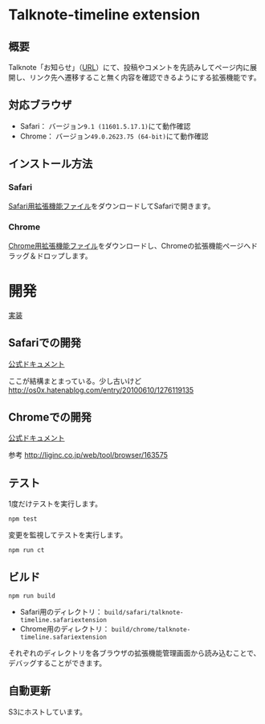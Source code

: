 # Talknote-timeline extension
## 概要
Talknote「お知らせ」（[URL](https://company.talknote.com/*/news/)）にて、投稿やコメントを先読みしてページ内に展開し、リンク先へ遷移すること無く内容を確認できるようにする拡張機能です。

## 対応ブラウザ
- Safari： バージョン```9.1 (11601.5.17.1)```にて動作確認
- Chrome： バージョン```49.0.2623.75 (64-bit)```にて動作確認

## インストール方法
### Safari
[Safari用拡張機能ファイル](https://s3-ap-northeast-1.amazonaws.com/mediba-browser-extensions/talknote-timeline/latest/talknote-timeline.safariextz)をダウンロードしてSafariで開きます。
### Chrome
[Chrome用拡張機能ファイル](https://s3-ap-northeast-1.amazonaws.com/mediba-browser-extensions/talknote-timeline/latest/talknote-timeline.safariextension.crx)をダウンロードし、Chromeの拡張機能ページへドラッグ＆ドロップします。

# 開発
[実装](implement.md)

## Safariでの開発
[公式ドキュメント](https://developer.apple.com/library/safari/documentation/Tools/Conceptual/SafariExtensionGuide/Introduction/Introduction.html)

ここが結構まとまっている。少し古いけど
http://os0x.hatenablog.com/entry/20100610/1276119135

## Chromeでの開発
[公式ドキュメント](https://developer.chrome.com/extensions)

参考
http://liginc.co.jp/web/tool/browser/163575

## テスト
1度だけテストを実行します。
```
npm test
```
変更を監視してテストを実行します。
```
npm run ct
```

## ビルド
```
npm run build
```

- Safari用のディレクトリ： ```build/safari/talknote-timeline.safariextension```
- Chrome用のディレクトリ： ```build/chrome/talknote-timeline.safariextension```

それぞれのディレクトリを各ブラウザの拡張機能管理画面から読み込むことで、デバッグすることができます。

## 自動更新

S3にホストしています。
